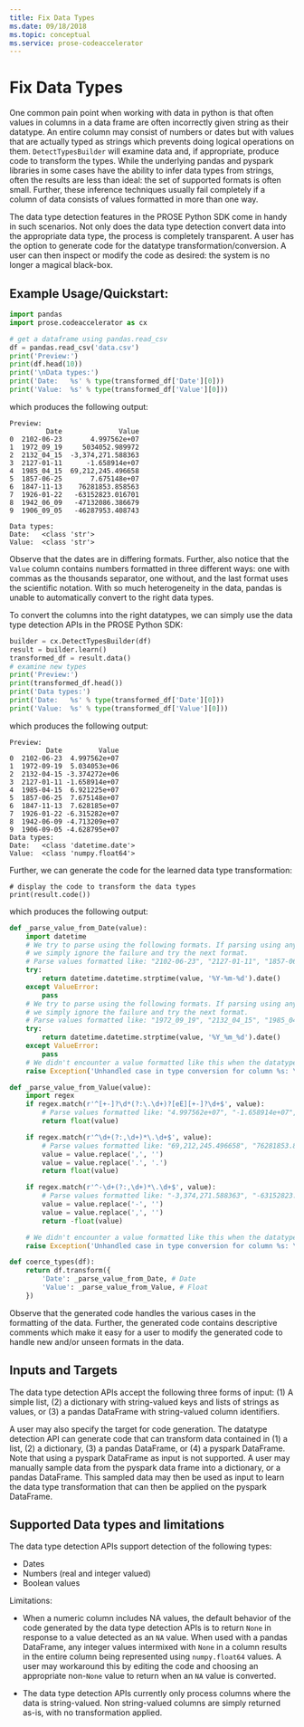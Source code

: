 ```yaml
---
title: Fix Data Types
ms.date: 09/18/2018
ms.topic: conceptual
ms.service: prose-codeaccelerator
---
```


# Fix Data Types

One common pain point when working with data in python is that often values
in columns in a data frame are often incorrectly given string as their
datatype.  An entire column may consist of numbers or dates but with values
that are actually typed as strings which prevents doing logical operations
on them.  `DetectTypesBuilder` will examine data and, if appropriate,
produce code to transform the types.  While the underlying pandas and
pyspark libraries in some cases have the ability to infer data types from
strings, often the results are less than ideal: the set of supported
formats is often small. Further, these inference techniques usually fail
completely if a column of data consists of values formatted in more than
one way.

The data type detection features in the PROSE Python SDK come in handy in
such scenarios. Not only does the data type detection convert data into the
appropriate data type, the process is completely transparent. A user has
the option to generate code for the datatype transformation/conversion. A
user can then inspect or modify the code as desired: the system is no
longer a magical black-box.

## Example Usage/Quickstart:

``` python
import pandas
import prose.codeaccelerator as cx

# get a dataframe using pandas.read_csv
df = pandas.read_csv('data.csv')
print('Preview:')
print(df.head(10))
print('\nData types:')
print('Date:   %s' % type(transformed_df['Date'][0]))
print('Value:  %s' % type(transformed_df['Value'][0]))
```
which produces the following output:

```
Preview:
         Date              Value
0  2102-06-23       4.997562e+07
1  1972_09_19     5034052.989972
2  2132_04_15  -3,374,271.588363
3  2127-01-11      -1.658914e+07
4  1985_04_15  69,212,245.496658
5  1857-06-25       7.675148e+07
6  1847-11-13    76281853.858563
7  1926-01-22   -63152823.016701
8  1942_06_09   -47132086.386679
9  1906_09_05   -46287953.408743

Data types:
Date:   <class 'str'>
Value:  <class 'str'>
```

Observe that the dates are in differing formats. Further, also notice that
the `Value` column contains numbers formatted in three different ways: one
with commas as the thousands separator, one without, and the last format
uses the scientific notation. With so much heterogeneity in the data,
pandas is unable to automatically convert to the right data types.

To convert the columns into the right datatypes, we can simply use the data
type detection APIs in the PROSE Python SDK:

```python
builder = cx.DetectTypesBuilder(df)
result = builder.learn()
transformed_df = result.data()
# examine new types
print('Preview:')
print(transformed_df.head())
print('Data types:')
print('Date:   %s' % type(transformed_df['Date'][0]))
print('Value:  %s' % type(transformed_df['Value'][0]))
```
which produces the following output:
```
Preview:
         Date         Value
0  2102-06-23  4.997562e+07
1  1972-09-19  5.034053e+06
2  2132-04-15 -3.374272e+06
3  2127-01-11 -1.658914e+07
4  1985-04-15  6.921225e+07
5  1857-06-25  7.675148e+07
6  1847-11-13  7.628185e+07
7  1926-01-22 -6.315282e+07
8  1942-06-09 -4.713209e+07
9  1906-09-05 -4.628795e+07
Data types:
Date:   <class 'datetime.date'>
Value:  <class 'numpy.float64'>
```

Further, we can generate the code for the learned data type transformation:

```
# display the code to transform the data types
print(result.code())
```
which produces the following output:

```python
def _parse_value_from_Date(value):
    import datetime
    # We try to parse using the following formats. If parsing using any format fails,
    # we simply ignore the failure and try the next format.
    # Parse values formatted like: "2102-06-23", "2127-01-11", "1857-06-25" ...
    try:
        return datetime.datetime.strptime(value, '%Y-%m-%d').date()
    except ValueError:
        pass
    # We try to parse using the following formats. If parsing using any format fails,
    # we simply ignore the failure and try the next format.
    # Parse values formatted like: "1972_09_19", "2132_04_15", "1985_04_15" ...
    try:
        return datetime.datetime.strptime(value, '%Y_%m_%d').date()
    except ValueError:
        pass
    # We didn't encounter a value formatted like this when the datatype detection was performed.
    raise Exception('Unhandled case in type conversion for column %s: \'%s\'' % ('Date', value))

def _parse_value_from_Value(value):
    import regex
    if regex.match(r'^[+-]?\d*(?:\.\d+)?[eE][+-]?\d+$', value):
        # Parse values formatted like: "4.997562e+07", "-1.658914e+07", "7.675148e+07"...
        return float(value)

    if regex.match(r'^\d+(?:,\d+)*\.\d+$', value):
        # Parse values formatted like: "69,212,245.496658", "76281853.858563"...
        value = value.replace(',', '')
        value = value.replace('.', '.')
        return float(value)

    if regex.match(r'^-\d+(?:,\d+)*\.\d+$', value):
        # Parse values formatted like: "-3,374,271.588363", "-63152823.016701", "-47132086.386679"...
        value = value.replace('-', '')
        value = value.replace(',', '')
        return -float(value)

    # We didn't encounter a value formatted like this when the datatype detection was performed.
    raise Exception('Unhandled case in type conversion for column %s: \'%s\'' % ('Value', value))

def coerce_types(df):
    return df.transform({
        'Date': _parse_value_from_Date, # Date
        'Value': _parse_value_from_Value, # Float
    })
```
Observe that the generated code handles the various cases in the formatting
of the data. Further, the generated code contains descriptive comments
which make it easy for a user to modify the generated code to handle
new and/or unseen formats in the data.

## Inputs and Targets
The data type detection APIs accept the following three forms of input: (1) A
simple list, (2) a dictionary with string-valued keys and lists of strings
as values, or (3) a pandas DataFrame with string-valued column identifiers.

A user may also specify the target for code generation. The datatype
detection API can generate code that can transform data contained in
(1) a list, (2) a dictionary, (3) a pandas DataFrame, or (4) a pyspark
DataFrame. Note that using a pyspark DataFrame as input is not supported. A
user may manually sample data from the pyspark data frame into a
dictionary, or a pandas DataFrame. This sampled data may then be used as
input to learn the data type transformation that can then be applied on the
pyspark DataFrame.

## Supported Data types and limitations
The data type detection APIs support detection of the following types:
- Dates
- Numbers (real and integer valued)
- Boolean values

Limitations:
- When a numeric column includes NA values, the default behavior of the
code generated by the data type detection APIs is to return `None` in
response to a value detected as an `NA` value. When used with a pandas
DataFrame, any integer values intermixed with `None` in a column results in
the entire column being represented using `numpy.float64` values. A user
may workaround this by editing the code and choosing an appropriate
non-`None` value to return when an `NA` value is converted.

- The data type detection APIs currently only process columns where the
  data is string-valued. Non string-valued columns are simply returned
  as-is, with no transformation applied.
